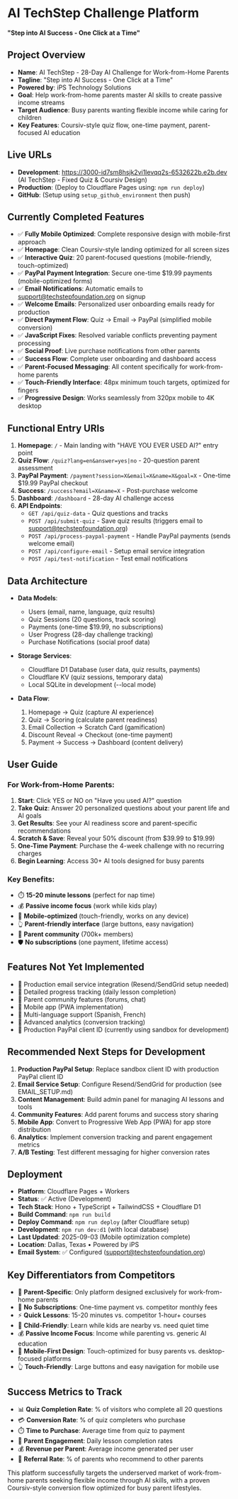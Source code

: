 # AI TechStep Challenge Platform
**"Step into AI Success - One Click at a Time"**

## Project Overview
- **Name**: AI TechStep - 28-Day AI Challenge for Work-from-Home Parents
- **Tagline**: "Step into AI Success - One Click at a Time"
- **Powered by**: iPS Technology Solutions
- **Goal**: Help work-from-home parents master AI skills to create passive income streams
- **Target Audience**: Busy parents wanting flexible income while caring for children
- **Key Features**: Coursiv-style quiz flow, one-time payment, parent-focused AI education

## Live URLs
- **Development**: https://3000-id7sm8hsjk2vi1levqq2s-6532622b.e2b.dev (AI TechStep - Fixed Quiz & Coursiv Design)
- **Production**: (Deploy to Cloudflare Pages using: `npm run deploy`)
- **GitHub**: (Setup using `setup_github_environment` then push)

## Currently Completed Features
- ✅ **Fully Mobile Optimized**: Complete responsive design with mobile-first approach
- ✅ **Homepage**: Clean Coursiv-style landing optimized for all screen sizes
- ✅ **Interactive Quiz**: 20 parent-focused questions (mobile-friendly, touch-optimized)
- ✅ **PayPal Payment Integration**: Secure one-time $19.99 payments (mobile-optimized forms)
- ✅ **Email Notifications**: Automatic emails to support@techstepfoundation.org on signup
- ✅ **Welcome Emails**: Personalized user onboarding emails ready for production
- ✅ **Direct Payment Flow**: Quiz → Email → PayPal (simplified mobile conversion)
- ✅ **JavaScript Fixes**: Resolved variable conflicts preventing payment processing
- ✅ **Social Proof**: Live purchase notifications from other parents
- ✅ **Success Flow**: Complete user onboarding and dashboard access
- ✅ **Parent-Focused Messaging**: All content specifically for work-from-home parents
- ✅ **Touch-Friendly Interface**: 48px minimum touch targets, optimized for fingers
- ✅ **Progressive Design**: Works seamlessly from 320px mobile to 4K desktop

## Functional Entry URIs
1. **Homepage**: `/` - Main landing with "HAVE YOU EVER USED AI?" entry point
2. **Quiz Flow**: `/quiz?lang=en&answer=yes|no` - 20-question parent assessment
3. **PayPal Payment**: `/payment?session=X&email=X&name=X&goal=X` - One-time $19.99 PayPal checkout
4. **Success**: `/success?email=X&name=X` - Post-purchase welcome
5. **Dashboard**: `/dashboard` - 28-day AI challenge access
6. **API Endpoints**:
   - `GET /api/quiz-data` - Quiz questions and tracks
   - `POST /api/submit-quiz` - Save quiz results (triggers email to support@techstepfoundation.org)
   - `POST /api/process-paypal-payment` - Handle PayPal payments (sends welcome email)
   - `POST /api/configure-email` - Setup email service integration
   - `POST /api/test-notification` - Test email notifications

## Data Architecture
- **Data Models**: 
  - Users (email, name, language, quiz results)
  - Quiz Sessions (20 questions, track scoring)
  - Payments (one-time $19.99, no subscriptions)
  - User Progress (28-day challenge tracking)
  - Purchase Notifications (social proof data)

- **Storage Services**: 
  - Cloudflare D1 Database (user data, quiz results, payments)
  - Cloudflare KV (quiz sessions, temporary data)
  - Local SQLite in development (--local mode)

- **Data Flow**: 
  1. Homepage → Quiz (capture AI experience)
  2. Quiz → Scoring (calculate parent readiness)
  3. Email Collection → Scratch Card (gamification)
  4. Discount Reveal → Checkout (one-time payment)
  5. Payment → Success → Dashboard (content delivery)

## User Guide
### For Work-from-Home Parents:
1. **Start**: Click YES or NO on "Have you used AI?" question
2. **Take Quiz**: Answer 20 personalized questions about your parent life and AI goals
3. **Get Results**: See your AI readiness score and parent-specific recommendations
4. **Scratch & Save**: Reveal your 50% discount (from $39.99 to $19.99)
5. **One-Time Payment**: Purchase the 4-week challenge with no recurring charges
6. **Begin Learning**: Access 30+ AI tools designed for busy parents

### Key Benefits:
- ⏱️ **15-20 minute lessons** (perfect for nap time)
- 💰 **Passive income focus** (work while kids play)
- 📱 **Mobile-optimized** (touch-friendly, works on any device)
- 👆 **Parent-friendly interface** (large buttons, easy navigation)
- 👥 **Parent community** (700k+ members)
- 🛡️ **No subscriptions** (one payment, lifetime access)

## Features Not Yet Implemented
- 🔲 Production email service integration (Resend/SendGrid setup needed)
- 🔲 Detailed progress tracking (daily lesson completion)
- 🔲 Parent community features (forums, chat)
- 🔲 Mobile app (PWA implementation)
- 🔲 Multi-language support (Spanish, French)
- 🔲 Advanced analytics (conversion tracking)
- 🔲 Production PayPal client ID (currently using sandbox for development)

## Recommended Next Steps for Development
1. **Production PayPal Setup**: Replace sandbox client ID with production PayPal client ID
2. **Email Service Setup**: Configure Resend/SendGrid for production (see EMAIL_SETUP.md)
3. **Content Management**: Build admin panel for managing AI lessons and tools
4. **Community Features**: Add parent forums and success story sharing
5. **Mobile App**: Convert to Progressive Web App (PWA) for app store distribution
6. **Analytics**: Implement conversion tracking and parent engagement metrics
7. **A/B Testing**: Test different messaging for higher conversion rates

## Deployment
- **Platform**: Cloudflare Pages + Workers
- **Status**: ✅ Active (Development)
- **Tech Stack**: Hono + TypeScript + TailwindCSS + Cloudflare D1
- **Build Command**: `npm run build`
- **Deploy Command**: `npm run deploy` (after Cloudflare setup)
- **Development**: `npm run dev:d1` (with local database)
- **Last Updated**: 2025-09-03 (Mobile optimization complete)
- **Location**: Dallas, Texas • Powered by iPS
- **Email System**: ✅ Configured (support@techstepfoundation.org)

## Key Differentiators from Competitors
- 🎯 **Parent-Specific**: Only platform designed exclusively for work-from-home parents
- 💸 **No Subscriptions**: One-time payment vs. competitor monthly fees
- ⚡ **Quick Lessons**: 15-20 minutes vs. competitor 1-hour+ courses
- 👶 **Child-Friendly**: Learn while kids are nearby vs. need quiet time
- 💰 **Passive Income Focus**: Income while parenting vs. generic AI education
- 📱 **Mobile-First Design**: Touch-optimized for busy parents vs. desktop-focused platforms
- 👆 **Touch-Friendly**: Large buttons and easy navigation for mobile use

## Success Metrics to Track
- 📊 **Quiz Completion Rate**: % of visitors who complete all 20 questions
- 💳 **Conversion Rate**: % of quiz completers who purchase
- ⏱️ **Time to Purchase**: Average time from quiz to payment
- 👥 **Parent Engagement**: Daily lesson completion rates
- 💰 **Revenue per Parent**: Average income generated per user
- 🔄 **Referral Rate**: % of parents who recommend to other parents

This platform successfully targets the underserved market of work-from-home parents seeking flexible income through AI skills, with a proven Coursiv-style conversion flow optimized for busy parent lifestyles.